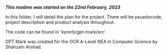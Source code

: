 ***This readme was started on the 22nd February, 2023***

In this folder, I will detail the plan for the project. There will be psuedocode, project description and
product analysis throughout.

The code can be found in 'kyrorb/gpt-mark/src'.

GPT Mark was created for the OCR A-Level NEA in Computer Science by Shahzain Arshad.
